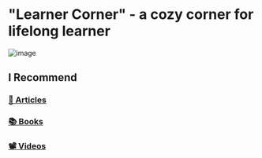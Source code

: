 # "Learner Corner" - a cozy corner for lifelong learner

![image](https://github.com/brahinets/learner-corner/assets/4119411/7930f263-1665-4854-aa29-6f3d9c8c5901)

## I Recommend 
### [📰 Articles](./articles.md)
### [📚 Books](./books.md)       
### [📽️ Videos](./videos.md)       
